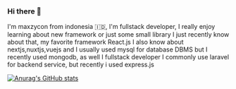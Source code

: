 ### Hi there 👋

I'm maxzycon from indonesia 🇮🇩, I'm fullstack developer, I really enjoy learning about new framework or just some small library I just recently know about that, my favorite framework React.js I also know about nextjs,nuxtjs,vuejs and I usually used mysql for database DBMS but I recently used mongodb, as well I fullstack developer I commonly use laravel for backend service, but recently i used express.js

[![Anurag's GitHub stats](https://github-readme-stats.vercel.app/api?username=Maxzycon&theme=prussian)](https://github.com/Maxzycon/github-readme-stats)


<!--
**Maxzycon/Maxzycon** is a ✨ _special_ ✨ repository because its `README.md` (this file) appears on your GitHub profile.

Here are some ideas to get you started:

- 🔭 I’m currently working on ...
- 🌱 I’m currently learning ...
- 👯 I’m looking to collaborate on ...
- 🤔 I’m looking for help with ...
- 💬 Ask me about ...
- 📫 How to reach me: ...
- 😄 Pronouns: ...
- ⚡ Fun fact: ...
-->

